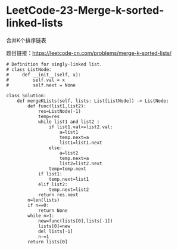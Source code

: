 # LeetCode-23-Merge-k-sorted-linked-lists
合并K个排序链表

题目链接：https://leetcode-cn.com/problems/merge-k-sorted-lists/


    # Definition for singly-linked list.
    # class ListNode:
    #     def __init__(self, x):
    #         self.val = x
    #         self.next = None

    class Solution:
        def mergeKLists(self, lists: List[ListNode]) -> ListNode:
            def func(list1,list2):
                res=ListNode(-1)
                temp=res
                while list1 and list2 :
                    if list1.val<=list2.val:
                        a=list1
                        temp.next=a
                        list1=list1.next
                    else:
                        a=list2
                        temp.next=a
                        list2=list2.next
                    temp=temp.next
                if list1:
                    temp.next=list1
                elif list2:
                    temp.next=list2
                return res.next
            n=len(lists)
            if n==0:
                return None
            while n>1:
                new=func(lists[0],lists[-1])
                lists[0]=new
                del lists[-1]
                n-=1
            return lists[0]
